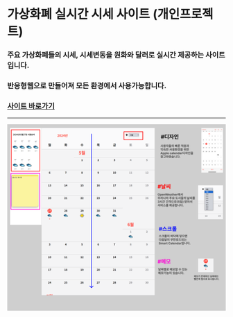 # 가상화폐 실시간 시세 사이트 (개인프로젝트)

### 주요 가상화폐들의 시세, 시세변동을 원화와 달러로 실시간 제공하는 사이트입니다.
### 반응형웹으로 만들어져 모든 환경에서 사용가능합니다.

### [사이트 바로가기](https://livecoin.vercel.app/)

----

![smartCalendar](https://github.com/tjghwns93/calendar-images/blob/main/smartcalendar-1.png?raw=true)
